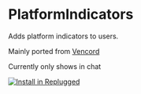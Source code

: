 # PlatformIndicators

Adds platform indicators to users.

Mainly ported from
[Vencord](https://github.com/Vendicated/Vencord/blob/main/src/plugins/platformIndicators.tsx)

Currently only shows in chat

[![Install in Replugged](https://img.shields.io/badge/-Install%20in%20Replugged-blue?style=for-the-badge&logo=none)](https://replugged.dev/install?identifier=Puyodead1/replugged-platformindicators&source=github)
